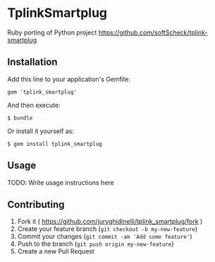 # TplinkSmartplug

Ruby porting of Python project https://github.com/softScheck/tplink-smartplug

## Installation

Add this line to your application's Gemfile:

    gem 'tplink_smartplug'

And then execute:

    $ bundle

Or install it yourself as:

    $ gem install tplink_smartplug

## Usage

TODO: Write usage instructions here




## Contributing

1. Fork it ( https://github.com/juryghidinelli/tplink_smartplug/fork )
2. Create your feature branch (`git checkout -b my-new-feature`)
3. Commit your changes (`git commit -am 'Add some feature'`)
4. Push to the branch (`git push origin my-new-feature`)
5. Create a new Pull Request
